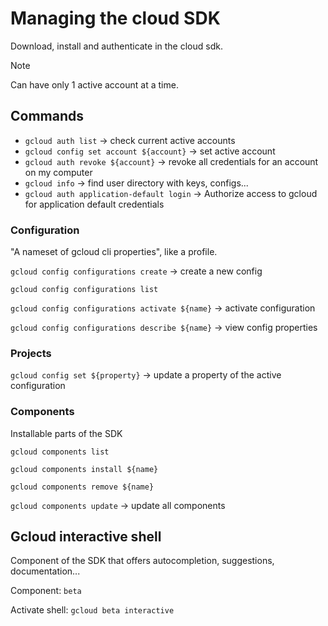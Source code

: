 # Managing the cloud SDK

Download, install and authenticate in the cloud sdk.

> [!NOTE]
> Can have only 1 active account at a time.

## Commands

- `gcloud auth list` -> check current active accounts
- `gcloud config set account ${account}` -> set active account
- `gcloud auth revoke ${account}` -> revoke all credentials for an account on my computer
- `gcloud info` -> find user directory with keys, configs...
- `gcloud auth application-default login` -> Authorize access to gcloud for application default credentials

### Configuration

"A nameset of gcloud cli properties", like a profile.

`gcloud config configurations create` -> create a new config

`gcloud config configurations list`

`gcloud config configurations activate ${name}` -> activate configuration

`gcloud config configurations describe ${name}` -> view config properties

### Projects

`gcloud config set ${property}` -> update a property of the active configuration

### Components

Installable parts of the SDK

`gcloud components list`

`gcloud components install ${name}`

`gcloud components remove ${name}`

`gcloud components update` -> update all components

## Gcloud interactive shell

Component of the SDK that offers autocompletion, suggestions, documentation...

Component: `beta`

Activate shell: `gcloud beta interactive`

